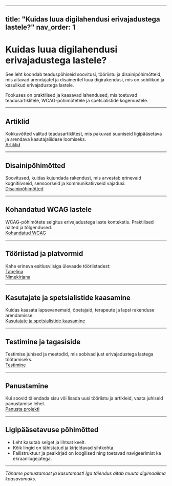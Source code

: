 
---
title: "Kuidas luua digilahendusi erivajadustega lastele?"
nav_order: 1
---

# Kuidas luua digilahendusi erivajadustega lastele?

See leht koondab teaduspõhiseid soovitusi, tööriistu ja disainipõhimõtteid, mis aitavad arendajatel ja disaineritel luua digirakendusi, mis on sobilikud ja kasulikud erivajadustega lastele.

Fookuses on praktilised ja kaasavad lahendused, mis toetuvad teadusartiklitele, WCAG-põhimõtetele ja spetsialistide kogemustele.

---

## Artiklid

Kokkuvõtted valitud teadusartiklitest, mis pakuvad suuniseid ligipääsetava ja arendava kasutajaliidese loomiseks.  
[Artiklid](artiklid)

---

## Disainipõhimõtted

Soovitused, kuidas kujundada rakendust, mis arvestab erinevaid kognitiivseid, sensoorseid ja kommunikatiivseid vajadusi.  
[Disainipõhimõtted](kasutuspohimotted)

---

## Kohandatud WCAG lastele

WCAG-põhimõtete selgitus erivajadustega laste kontekstis. Praktilised näited ja tõlgendused.  
[Kohandatud WCAG](kohandatud-wcag)

---

## Tööriistad ja platvormid

Kahe erineva esitlusviisiga ülevaade tööriistadest:  
[Tabelina](tooriistad-tabel)  
[Nimekirjana](tooriistad-nimekiri)

---

## Kasutajate ja spetsialistide kaasamine

Kuidas kaasata lapsevanemaid, õpetajaid, terapeute ja lapsi rakenduse arendamisse.  
[Kasutajate ja spetsialistide kaasamine](kasutajate-kaasamine)

---

## Testimine ja tagasiside

Testimise juhised ja meetodid, mis sobivad just erivajadustega lastega töötamiseks.  
[Testimine](testimine-erivajadustega-lastega)

---

## Panustamine

Kui soovid täiendada sisu või lisada uusi tööriistu ja artikleid, vaata juhiseid panustamise lehel.  
[Panusta projekti](panustamine)

---

## Ligipääsetavuse põhimõtted

- Leht kasutab selget ja lihtsat keelt.
- Kõik lingid on tähistatud ja kirjeldavad sihtkohta.
- Failistruktuur ja pealkirjad on loogilised ning toetavad navigeerimist ka ekraanilugejatega.

---

_Täname panustamast ja kasutamast! Iga täiendus aitab muuta digimaailma kaasavamaks._
